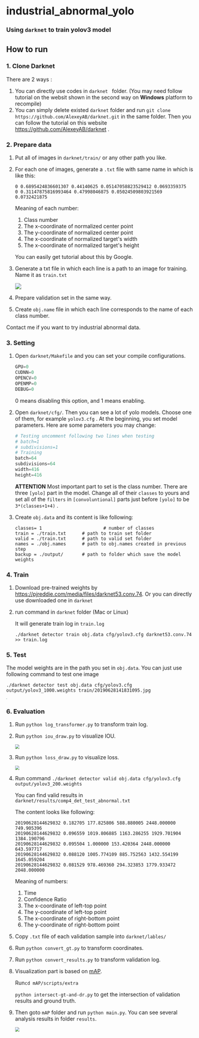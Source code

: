 # industrial_abnormal_yolo

### Using  `darknet`  to train yolov3 model

## How to run

### 1. Clone Darknet

There are 2 ways :

1. You can directly use codes in `darknet ` folder. (You may need follow tutorial on the websit shown in the second way on **Windows** platform to recompile)
2. You can simply delete existed `darknet` folder and run `git clone https://github.com/AlexeyAB/darknet.git` in the same folder. Then you can follow the tutorial on this website https://github.com/AlexeyAB/darknet .

### 2. Prepare data

1. Put all of images in `darknet/train/` or any other path you like.

2. For each one of images, generate a `.txt` file with same name in which is like this:

   ```
   0 0.6895424836601307 0.44140625 0.05147058823529412 0.0693359375
   0 0.31147875816993464 0.47998046875 0.05024509803921569 0.0732421875
   ```

   Meaning of each number:

   1. Class number
   2. The x-coordinate of normalized center point
   3. The y-coordinate of normalized center point
   4. The x-coordinate of normalized target's width
   5. The x-coordinate of normalized target's height

    You can easily get tutorial about this by Google.

3. Generate a txt file in which each line is a path to an image for training. Name it as `train.txt`

   ![](img/1.png)

4. Prepare validation set in the same way.

5. Create `obj.name` file in which each line corresponds to the name of each class number.

Contact me if you want to try industrial abnormal data.

### 3. Setting

1. Open `darknet/Makefile` and you can set your compile configurations.

   ```python
   GPU=0
   CUDNN=0
   OPENCV=0
   OPENMP=0
   DEBUG=0
   ```

   0 means disabling this option, and 1 means enabling.

2. Open `darknet/cfg/`. Then you can see a lot of yolo models. Choose one of them, for example `yolov3.cfg` . At the beginning, you set model parameters. Here are some parameters you may change:

   ```python
   # Testing uncomment following two lines when testing
   # batch=1
   # subdivisions=1
   # Training
   batch=64
   subdivisions=64
   width=416
   height=416
   ```

   **ATTENTION** Most important part to set is the class number. There are three `[yolo]` part in the model. Change all of their `classes` to yours and set all of the `filters` in  `[convoluntional]` parts just before `[yolo]`  to be `3*(classes+1+4)` .

3. Create `obj.data` and its content is like following:

   ```
   classes= 1						# number of classes
   train = ./train.txt		# path to train set folder
   valid = ./train.txt		# path to valid set folder
   names = ./obj.names		# path to obj.names created in previous step
   backup = ./output/		# path to folder which save the model weights
   ```

### 4. Train

1. Download pre-trained weights by https://pjreddie.com/media/files/darknet53.conv.74. Or you can directly use downloaded one in `darknet`

2. run command in `darknet` folder (Mac or Linux)

   It will generate train log in `train.log`

   ```shell
   ./darknet detector train obj.data cfg/yolov3.cfg darknet53.conv.74 >> train.log
   ```

### 5. Test

The model weights are in the path you set in `obj.data`. You can just use following command to test one image

```
./darknet detector test obj.data cfg/yolov3.cfg output/yolov3_1000.weights train/20190628141831095.jpg
```

<img src="img/predictions.jpg" style="zoom:10%;" />

### 6. Evaluation

1. Run `python log_transformer.py` to transform train log.

2. Run `python iou_draw.py` to visualize IOU.

   <img src="img/IOU.png" style="zoom:72%;" />

3. Run `python loss_draw.py` to visualize loss.

   <img src="img/avg_loss.png" style="zoom:72%;" />

4. Run command `./darknet detector valid obj.data cfg/yolov3.cfg output/yolov3_200.weights` 

   You can find valid results in `darknet/results/comp4_det_test_abnormal.txt`

   The content looks like following:

   ```
   20190628144629832 0.182705 177.825806 588.880005 2448.000000 749.905396
   20190628144629832 0.096559 1019.806885 1163.286255 1929.701904 1384.190796
   20190628144629832 0.095504 1.000000 153.420364 2448.000000 643.597717
   20190628144629832 0.088120 1005.774109 885.752563 1432.554199 1645.059204
   20190628144629832 0.081529 978.469360 294.323853 1779.933472 2048.000000
   ```

   Meaning of numbers:

   1. Time
   2. Confidence Ratio
   3. The x-coordinate of left-top point
   4. The y-coordinate of left-top point
   5. The x-coordinate of right-bottom point
   6. The y-coordinate of right-bottom point

5. Copy `.txt` file of each validation sample into `darknet/lables/`

6. Run `python convert_gt.py` to transform coordinates.

7. Run `python convert_results.py` to transform validation log.

8. Visualization part is based on [mAP](https://github.com/Cartucho/mAP).

   Run`cd mAP/scripts/extra`

   `python intersect-gt-and-dr.py` to get the intersection of validation results and ground truth.

9. Then goto `mAP` folder and run `python main.py`. You can see several analysis results in folder `results`.

   <img src="img/abnormal.png" style="zoom:72%;" />